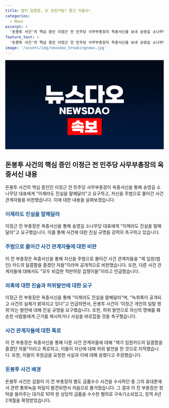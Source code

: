 ```yaml
---
title: 법카 달콤함, 돈 징징거림? 즐긴 자들아!
categories:
  - News
excerpt: >
  '돈봉투 사건'의 핵심 증인 이정근 전 민주당 사무부총장이 옥중서신을 보내 송영길 소나무당 대표에게 진실을 말해달라고 요구했다. 이를 통해 사건의 진실규명을 촉구하며 앞서 당 대표로부터 받은 허위 발언에 대한 반박과 사건 관계자들에 대한 폭로를 이어갔다. 특히, 송 대표를 비롯한 다른 사건 관련자들에 대한 지적과 거짓말 쇼로 인한 기만을 비판하며 자신의 입장을 명확히 했다. 이에 대한 증언은 사건의 실체를 밝히는 데 중요한 정보로 작용할 것으로 보인다. 
feature_text: >
  '돈봉투 사건'의 핵심 증인 이정근 전 민주당 사무부총장이 옥중서신을 보내 송영길 소나무당 대표에게 진실을 말해달라고 요구했다. 이를 통해 사건의 진실규명을 촉구하며 앞서 당 대표로부터 받은 허위 발언에 대한 반박과 사건 관계자들에 대한 폭로를 이어갔다. 특히, 송 대표를 비롯한 다른 사건 관련자들에 대한 지적과 거짓말 쇼로 인한 기만을 비판하며 자신의 입장을 명확히 했다. 이에 대한 증언은 사건의 실체를 밝히는 데 중요한 정보로 작용할 것으로 보인다. 
image: '/assets/img/newsdao_breakingnews.jpg'
---
```


<p><img src="/assets/img/newsdao_breakingnews.jpg" alt="firstkoreanews 속보" /></p>

<h2 data-ke-size="size26">돈봉투 사건의 핵심 증인 이정근 전 민주당 사무부총장의 옥중서신 내용</h2>

<p data-ke-size="size16">돈봉투 사건의 핵심 증인인 이정근 전 민주당 사무부총장이 옥중서신을 통해 송영길 소나무당 대표에게 "이제라도 진실을 말해달라"고 요구하고, 자신을 주범으로 몰아간 사건 관계자들을 비판했습니다. 이에 대한 내용을 살펴보겠습니다.</p>

<h3><b><span style="color: #1a5490;">이제라도 진실을 말해달라</span></b></h3>

<p data-ke-size="size16">이정근 전 부총장은 옥중서신을 통해 송영길 소나무당 대표에게 "이제라도 진실을 말해달라"고 요구했습니다. 이를 통해 사건에 대한 진실 규명을 강력히 촉구하고 있습니다.</p>

<h3><b><span style="color: #1a5490;">주범으로 몰아간 사건 관계자들에 대한 비판</span></b></h3>

<p data-ke-size="size16">이 전 부총장은 옥중서신을 통해 자신을 주범으로 몰아간 사건 관계자들을 "제 임원(법인) 카드의 달콤함을 즐겼던 자들"이라며 공개적으로 비판했습니다. 또한, 다른 사건 관계자들에 대해서도 "모두 비겁한 적반하장 겁쟁이들"이라고 언급했습니다.</p>

<h3><b><span style="color: #1a5490;">의혹에 대한 진술과 허위발언에 대한 요구</span></b></h3>

<p data-ke-size="size16">이정근 전 부총장은 옥중서신을 통해 "이제라도 진실을 말해달라"며, "녹취록이 공개되고 사건의 실체가 밝혀지고 있다"고 언급하면서, 돈봉투 사건이 '이정근 개인의 일탈 행위'라는 발언에 대해 진실 규명을 요구했습니다. 또한, 허위 발언으로 자신의 명예를 훼손한 사람들에게 근거를 제시하거나 사실을 바로잡을 것을 촉구했습니다.</p>

<h3><b><span style="color: #1a5490;">사건 관계자들에 대한 폭로</span></b></h3>

<p data-ke-size="size16">이 전 부총장은 옥중서신을 통해 다른 사건 관계자들에 대해 "제가 임원카드의 달콤함을 즐겼던 자들"이라고 폭로하고, 이들이 자신에 대해 허위 발언을 한 것으로 지적했습니다. 또한, 이들이 후원금을 요청한 사실과 이에 대해 응했다고 주장했습니다.</p>

<h3><b><span style="color: #1a5490;">돈봉투 사건 배경</span></b></h3>

<p data-ke-size="size16">돈봉투 사건은 검찰이 이 전 부총장의 별도 금품수수 사건을 수사하던 중 그의 휴대폰에서 관련 통화녹음 파일이 발견되면서 처음으로 불거졌습니다. 그 결과 이 전 부총장은 청탁을 들어주는 대가로 10억 원 상당의 금품을 수수한 혐의로 구속기소되었고, 징역 4년2개월을 확정받았습니다.</p>

